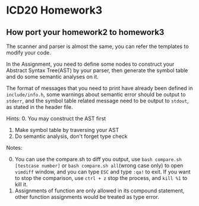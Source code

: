 # ICD20 Homework3

## How port your homework2 to homework3

The scanner and parser is almost the same, you can refer the templates to modify your code.

In the Assignment, you need to define some nodes to construct your Abstract Syntax Tree(AST) by your parser, then generate the symbol table and do some semantic analyses on it.

The format of messages that you need to print have already been defined in `include/info.h`, some warnings about semantic error should be output to `stderr`, and the symbol table related message need to be output to `stdout`, as stated in the header file.

Hints:
0. You may construct the AST first
1. Make symbol table by traversing your AST
2. Do semantic analysis, don't forget type check

Notes:

0. You can use the compare.sh to diff you output, use `bash compare.sh [testcase number]` or `bash compare.sh all`(wrong case only) to open `vimdiff` window, and you can type `ESC` and type `:qa!` to exit. If you want to stop the comparison, use `ctrl + z` stop the process, and `kill %1` to kill it.
1. Assignments of function are only allowed in its compound statement, other function assignments would be treated as type error.

